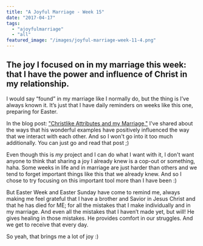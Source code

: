 ```yaml
---
title: "A Joyful Marriage - Week 15"
date: "2017-04-17"
tags:
  - "ajoyfulmarriage"
  - "all"
featured_image: "/images/joyful-marriage-week-11-4.png"
---
```


## The joy I focused on in my marriage this week: that I have the power and influence of Christ in my relationship.

I would say “found” in my marriage like I normally do, but the thing is I’ve always known it. It’s just that I have daily reminders on weeks like this one, preparing for Easter.

In the blog post: ["Christlike Attributes and my Marriage,"](https://freshlymarried.com/christlike-attributes-and-my-marriage/) I've shared about the ways that his wonderful examples have positively influenced the way that we interact with each other. And so I won't go into it too much additionally. You can just go and read that post ;)

Even though this is _my_ project and I can do what I want with it, I don't want anyone to think that sharing a joy I already knew is a cop-out or something, haha. Some weeks in life and in marriage are just harder than others and we tend to forget important things like this that we already knew. And so I chose to try focusing on this important tool more than I have been :)

But Easter Week and Easter Sunday have come to remind me, always making me feel grateful that I have a brother and Savior in Jesus Christ and that he has died for ME; for all the mistakes that I make individually and in my marriage. And even all the mistakes that I haven’t made yet, but will! He gives healing in those mistakes. He provides comfort in our struggles. And we get to receive that every day.

So yeah, that brings me a lot of joy :)
